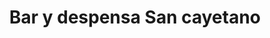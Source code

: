 ---
title: "Bar y despensa San cayetano"
url: /cordoba/bar-y-despensa-san-cayetano/
shop: Lebensmittel
---